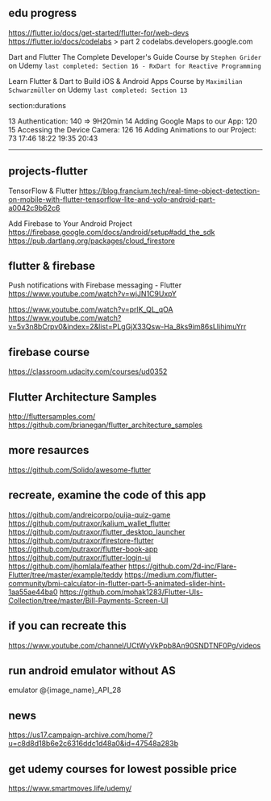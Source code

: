 

## edu progress
https://flutter.io/docs/get-started/flutter-for/web-devs
https://flutter.io/docs/codelabs > part 2
codelabs.developers.google.com

Dart and Flutter The Complete Developer's Guide Course by `Stephen Grider` on Udemy ```last completed: Section 16 - RxDart for Reactive Programming```

Learn Flutter & Dart to Build iOS & Android Apps Course by `Maximilian Schwarzmüller` on Udemy ```last completed: Section 13```

section:durations

13 Authentication: 140 => 9H20min
14 Adding Google Maps to our App: 120
15 Accessing the Device Camera: 126
16 Adding Animations to our Project: 73
17:46
18:22
19:35
20:43
________

## projects-flutter

TensorFlow & Flutter
https://blog.francium.tech/real-time-object-detection-on-mobile-with-flutter-tensorflow-lite-and-yolo-android-part-a0042c9b62c6

Add Firebase to Your Android Project
https://firebase.google.com/docs/android/setup#add_the_sdk
https://pub.dartlang.org/packages/cloud_firestore

## flutter & firebase
Push notifications with Firebase messaging - Flutter
https://www.youtube.com/watch?v=wjJN1C9UxpY

https://www.youtube.com/watch?v=prlK_QL_qOA
https://www.youtube.com/watch?v=5v3n8bCrpv0&index=2&list=PLgGjX33Qsw-Ha_8ks9im86sLIihimuYrr

## firebase course
https://classroom.udacity.com/courses/ud0352

## Flutter Architecture Samples
http://fluttersamples.com/ 
https://github.com/brianegan/flutter_architecture_samples 

## more resaurces
https://github.com/Solido/awesome-flutter

## recreate, examine the code of this app
https://github.com/andreicorpo/ouija-quiz-game
https://github.com/putraxor/kalium_wallet_flutter
https://github.com/putraxor/flutter_desktop_launcher
https://github.com/putraxor/firestore-flutter
https://github.com/putraxor/flutter-book-app
https://github.com/putraxor/flutter-login-ui
https://github.com/jhomlala/feather
https://github.com/2d-inc/Flare-Flutter/tree/master/example/teddy
https://medium.com/flutter-community/bmi-calculator-in-flutter-part-5-animated-slider-hint-1aa55ae44ba0
https://github.com/mohak1283/Flutter-UIs-Collection/tree/master/Bill-Payments-Screen-UI

## if you can recreate this
https://www.youtube.com/channel/UCtWyVkPpb8An90SNDTNF0Pg/videos

## run android emulator without AS
emulator @{image_name}_API_28

## news
https://us17.campaign-archive.com/home/?u=c8d8d18b6e2c6316ddc1d48a0&id=47548a283b

## get udemy courses for lowest possible price
https://www.smartmoves.life/udemy/
